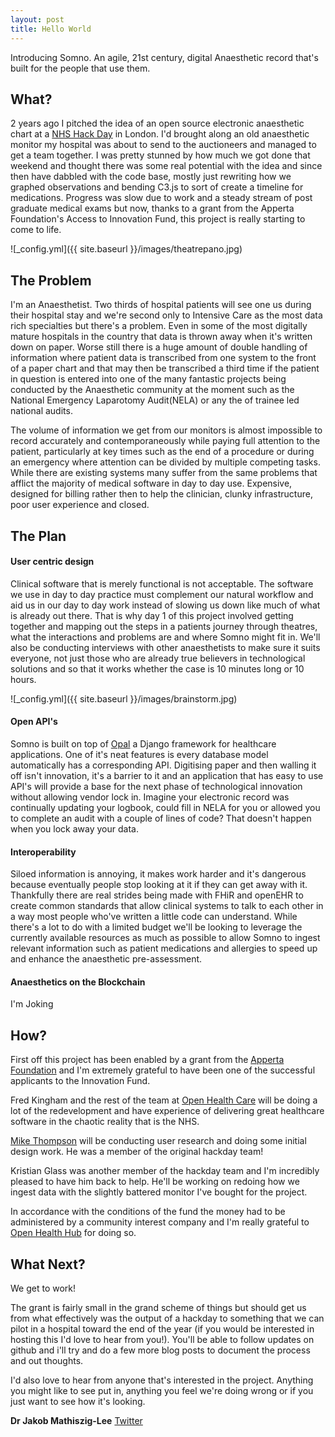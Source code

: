 ```yaml
---
layout: post
title: Hello World
---
```


Introducing Somno. An agile, 21st century, digital Anaesthetic record that's built for the people that use them.


<h2>What?</h2>
2 years ago I pitched the idea of an open source electronic anaesthetic chart at a <a href="http://nhshackday.com/">NHS Hack Day</a> in London. I'd brought along an old anaesthetic monitor my hospital was about to send to the auctioneers and managed to get a team together. I was pretty stunned by how much we got done that weekend and thought there was some real potential with the idea and since then have dabbled with the code base, mostly just rewriting how we graphed observations and bending C3.js to sort of create a timeline for medications. Progress was slow due to work and a steady stream of post graduate medical exams but now, thanks to a grant from the Apperta Foundation's Access to Innovation Fund, this project is really starting to come to life.

![_config.yml]({{ site.baseurl }}/images/theatrepano.jpg)

<h2>The Problem</h2>
I'm an Anaesthetist. Two thirds of hospital patients will see one us during their hospital stay and we're second only to Intensive Care as the most data rich specialties but there's a problem. Even in some of the most digitally mature hospitals in the country that data is thrown away when it's written down on paper. Worse still there is a huge amount of double handling of information where patient data is transcribed from one system to the front of a paper chart and that may then be transcribed a third time if the patient in question is entered into one of the many fantastic projects being conducted by the Anaesthetic community at the moment such as the National Emergency Laparotomy Audit(NELA) or any the of trainee led national audits.

The volume of information we get from our monitors is almost impossible to record accurately and contemporaneously while paying full attention to the patient, particularly at key times such as the end of a procedure or during an emergency where attention can be divided by multiple competing tasks. While there are existing systems many suffer from the same problems that afflict the majority of medical software in day to day use. Expensive, designed for billing rather then to help the clinician, clunky infrastructure, poor user experience and closed.

<h2>The Plan</h2>
<h4>User centric design</h4>
Clinical software that is merely functional is not acceptable. The software we use in day to day practice must complement our natural workflow and aid us in our day to day work instead of slowing us down like much of what is already out there. That is why day 1 of this project involved getting together and mapping out the steps in a patients journey through theatres, what the interactions and problems are and where Somno might fit in. We'll also be conducting interviews with other anaesthetists to make sure it suits everyone, not just those who are already true believers in technological solutions and so that it works whether the case is 10 minutes long or 10 hours.

![_config.yml]({{ site.baseurl }}/images/brainstorm.jpg)

<h4>Open API's</h4>
Somno is built on top of <a href="https://opal.openhealthcare.org.uk/">Opal</a> a Django framework for healthcare applications. One of it's neat features is every database model automatically has a corresponding API. Digitising paper and then walling it off isn't innovation, it's a barrier to it and an application that has easy to use API's will provide a base for the next phase of technological innovation without allowing vendor lock in. Imagine your electronic record was continually updating your logbook, could fill in NELA for you or allowed you to complete an audit with a couple of lines of code? That doesn't happen when you lock away your data.

<h4>Interoperability</h4>
Siloed information is annoying, it makes work harder and it's dangerous because eventually people stop looking at it if they can get away with it. Thankfully there are real strides being made with FHiR and openEHR to create common standards that allow clinical systems to talk to each other in a way most people who've written a little code can understand. While there's a lot to do with a limited budget we'll be looking to leverage the currently available resources as much as possible to allow Somno to ingest relevant information such as patient medications and allergies to speed up and enhance the anaesthetic pre-assessment.

<h4>Anaesthetics on the Blockchain</h4>
I'm Joking

<h2>How?</h2>
<p>First off this project has been enabled by a grant from the <a href="https://apperta.org/">Apperta Foundation</a> and I'm extremely grateful to have been one of the successful applicants to the Innovation Fund.</p>
<p>Fred Kingham and the rest of the team at <a href="https://www.openhealthcare.org.uk/">Open Health Care</a> will be doing a lot of the redevelopment and have experience of delivering great healthcare software in the chaotic reality that is the NHS.</p>
<p><a href="http://artifactual.co.uk/">Mike Thompson</a> will be conducting user research and doing some initial design work. He was a member of the original hackday team!</p>
<p>Kristian Glass was another member of the hackday team and I'm incredibly pleased to have him back to help. He'll be working on redoing how we ingest data with the slightly battered monitor I've bought for the project.</p>
<p>In accordance with the conditions of the fund the money had to be administered by a community interest company and I'm really grateful to <a href="https://www.openhealthhub.org/">Open Health Hub</a> for doing so.</p>

<h2>What Next?</h2>
We get to work!

The grant is fairly small in the grand scheme of things but should get us from what effectively was the output of a hackday to something that we can pilot in a hospital toward the end of the year (if you would be interested in hosting this I'd love to hear from you!). You'll be able to follow updates on github and i'll try and do a few more blog posts to document the process and out thoughts.

I'd also love to hear from anyone that's interested in the project. Anything you might like to see put in, anything you feel we're doing wrong or if you just want to see how it's looking.


<b>Dr Jakob Mathiszig-Lee</b>
<a href="https://twitter.com/willtube4food">
      <i class="fa fa-twitter"></i> Twitter
</a>
